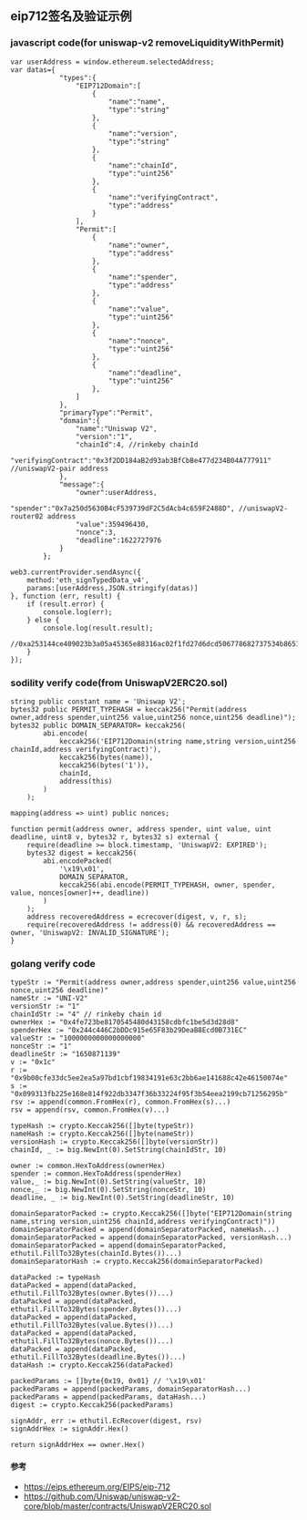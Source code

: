 ## eip712签名及验证示例
### javascript code(for uniswap-v2 removeLiquidityWithPermit)
    var userAddress = window.ethereum.selectedAddress;
    var datas={
                "types":{
                    "EIP712Domain":[
                        {
                            "name":"name",
                            "type":"string"
                        },
                        {
                            "name":"version",
                            "type":"string"
                        },
                        {
                            "name":"chainId",
                            "type":"uint256"
                        },
                        {
                            "name":"verifyingContract",
                            "type":"address"
                        }
                    ],
                    "Permit":[
                        {
                            "name":"owner",
                            "type":"address"
                        },
                        {
                            "name":"spender",
                            "type":"address"
                        },
                        {
                            "name":"value",
                            "type":"uint256"
                        },
                        {
                            "name":"nonce",
                            "type":"uint256"
                        },
                        {
                            "name":"deadline",
                            "type":"uint256"
                        },
                    ]
                },
                "primaryType":"Permit",
                "domain":{
                    "name":"Uniswap V2",
                    "version":"1",
                    "chainId":4, //rinkeby chainId
                    "verifyingContract":"0x3f2DD184aB2d93ab3BfCbBe477d234B04A777911" //uniswapV2-pair address
                },
                "message":{
                    "owner":userAddress,
                    "spender":"0x7a250d5630B4cF539739dF2C5dAcb4c659F2488D", //uniswapV2-router02 address
                    "value":359496430,
                    "nonce":3,
                    "deadline":1622727976
                }
            };

    web3.currentProvider.sendAsync({
        method:'eth_signTypedData_v4',
        params:[userAddress,JSON.stringify(datas)]
    }, function (err, result) {
        if (result.error) {
            console.log(err);
        } else {
            console.log(result.result);
            //0xa253144ce409023b3a05a45365e88316ac02f1fd27d6dcd506778682737534b865156889d623aee9caaf3d393a94585e0d8eeb3a184b94b0f3ab2ce44b2ff6c61c
        }
    });

### sodility verify code(from UniswapV2ERC20.sol)
    string public constant name = 'Uniswap V2';
    bytes32 public PERMIT_TYPEHASH = keccak256("Permit(address owner,address spender,uint256 value,uint256 nonce,uint256 deadline)");
    bytes32 public DOMAIN_SEPARATOR= keccak256(
            abi.encode(
                keccak256('EIP712Domain(string name,string version,uint256 chainId,address verifyingContract)'),
                keccak256(bytes(name)),
                keccak256(bytes('1')),
                chainId,
                address(this)
            )
        );

    mapping(address => uint) public nonces;

    function permit(address owner, address spender, uint value, uint deadline, uint8 v, bytes32 r, bytes32 s) external {
        require(deadline >= block.timestamp, 'UniswapV2: EXPIRED');
        bytes32 digest = keccak256(
            abi.encodePacked(
                '\x19\x01',
                DOMAIN_SEPARATOR,
                keccak256(abi.encode(PERMIT_TYPEHASH, owner, spender, value, nonces[owner]++, deadline))
            )
        );
        address recoveredAddress = ecrecover(digest, v, r, s);
        require(recoveredAddress != address(0) && recoveredAddress == owner, 'UniswapV2: INVALID_SIGNATURE');
    }

### golang verify code
    typeStr := "Permit(address owner,address spender,uint256 value,uint256 nonce,uint256 deadline)"
    nameStr := "UNI-V2"
    versionStr := "1"
    chainIdStr := "4" // rinkeby chain id
    ownerHex := "0x4fe723be8170545480d43158cdbfc1be5d3d28d8"
    spenderHex := "0x244c446C2bDDc915e65F83b29DeaB8Ecd0B731EC"
    valueStr := "1000000000000000000"
    nonceStr := "1"
    deadlineStr := "1650871139"
    v := "0x1c"
    r := "0x9b00cfe33dc5ee2ea5a97bd1cbf19834191e63c2bb6ae141688c42e46150074e"
    s := "0x099313fb225e168e814f922db3347f36b33224f95f3b54eea2199cb71256295b"
    rsv := append(common.FromHex(r), common.FromHex(s)...)
    rsv = append(rsv, common.FromHex(v)...)

    typeHash := crypto.Keccak256([]byte(typeStr))
    nameHash := crypto.Keccak256([]byte(nameStr))
    versionHash := crypto.Keccak256([]byte(versionStr))
    chainId, _ := big.NewInt(0).SetString(chainIdStr, 10)

    owner := common.HexToAddress(ownerHex)
    spender := common.HexToAddress(spenderHex)
    value,_ := big.NewInt(0).SetString(valueStr, 10)
    nonce,_ := big.NewInt(0).SetString(nonceStr, 10)
    deadline, _ := big.NewInt(0).SetString(deadlineStr, 10)

    domainSeparatorPacked := crypto.Keccak256([]byte("EIP712Domain(string name,string version,uint256 chainId,address verifyingContract)"))
    domainSeparatorPacked = append(domainSeparatorPacked, nameHash...)
    domainSeparatorPacked = append(domainSeparatorPacked, versionHash...)
    domainSeparatorPacked = append(domainSeparatorPacked, ethutil.FillTo32Bytes(chainId.Bytes())...)
    domainSeparatorHash := crypto.Keccak256(domainSeparatorPacked)

    dataPacked := typeHash
    dataPacked = append(dataPacked, ethutil.FillTo32Bytes(owner.Bytes())...)
    dataPacked = append(dataPacked, ethutil.FillTo32Bytes(spender.Bytes())...)
    dataPacked = append(dataPacked, ethutil.FillTo32Bytes(value.Bytes())...)
    dataPacked = append(dataPacked, ethutil.FillTo32Bytes(nonce.Bytes())...)    
    dataPacked = append(dataPacked, ethutil.FillTo32Bytes(deadline.Bytes())...)
    dataHash := crypto.Keccak256(dataPacked)

    packedParams := []byte{0x19, 0x01} // '\x19\x01'
    packedParams = append(packedParams, domainSeparatorHash...)
    packedParams = append(packedParams, dataHash...)
    digest := crypto.Keccak256(packedParams)

    signAddr, err := ethutil.EcRecover(digest, rsv)
    signAddrHex := signAddr.Hex()

    return signAddrHex == owner.Hex()

#### 参考
- https://eips.ethereum.org/EIPS/eip-712
- https://github.com/Uniswap/uniswap-v2-core/blob/master/contracts/UniswapV2ERC20.sol